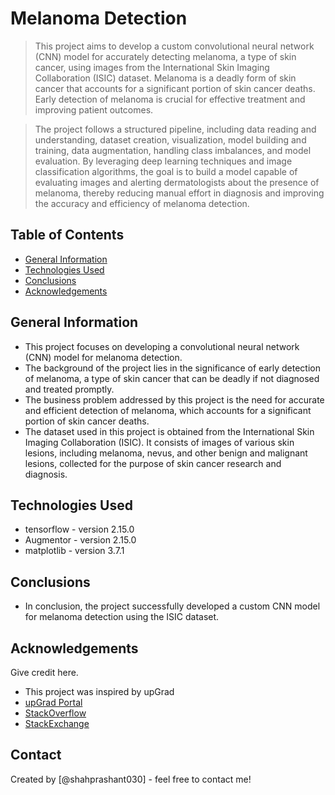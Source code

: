# Melanoma Detection
> This project aims to develop a custom convolutional neural network (CNN) model for accurately detecting melanoma, a type of skin cancer, using images from the International Skin Imaging Collaboration (ISIC) dataset. Melanoma is a deadly form of skin cancer that accounts for a significant portion of skin cancer deaths. Early detection of melanoma is crucial for effective treatment and improving patient outcomes.

> The project follows a structured pipeline, including data reading and understanding, dataset creation, visualization, model building and training, data augmentation, handling class imbalances, and model evaluation. By leveraging deep learning techniques and image classification algorithms, the goal is to build a model capable of evaluating images and alerting dermatologists about the presence of melanoma, thereby reducing manual effort in diagnosis and improving the accuracy and efficiency of melanoma detection.



## Table of Contents
* [General Information](#general-information)
* [Technologies Used](#technologies-used)
* [Conclusions](#conclusions)
* [Acknowledgements](#acknowledgements)

<!-- You can include any other section that is pertinent to your problem -->

## General Information
- This project focuses on developing a convolutional neural network (CNN) model for melanoma detection.
- The background of the project lies in the significance of early detection of melanoma, a type of skin cancer that can be deadly if not diagnosed and treated promptly.
- The business problem addressed by this project is the need for accurate and efficient detection of melanoma, which accounts for a significant portion of skin cancer deaths.
- The dataset used in this project is obtained from the International Skin Imaging Collaboration (ISIC). It consists of images of various skin lesions, including melanoma, nevus, and other benign and malignant lesions, collected for the purpose of skin cancer research and diagnosis.


<!-- You don't have to answer all the questions - just the ones relevant to your project. -->


## Technologies Used
- tensorflow - version 2.15.0
- Augmentor - version 2.15.0
- matplotlib - version 3.7.1

<!-- You don't have to answer all the questions - just the ones relevant to your project. -->

## Conclusions
- In conclusion, the project successfully developed a custom CNN model for melanoma detection using the ISIC dataset.


<!-- As the libraries versions keep on changing, it is recommended to mention the version of library used in this project -->

## Acknowledgements
Give credit here.
- This project was inspired by upGrad
- [upGrad Portal](https://learn.upgrad.com/)
- [StackOverflow](https://stackoverflow.com/)
- [StackExchange](https://stackexchange.com/)


## Contact
Created by [@shahprashant030] - feel free to contact me!


<!-- Optional -->
<!-- ## License -->
<!-- This project is open source and available under the [... License](). -->

<!-- You don't have to include all sections - just the one's relevant to your project -->
